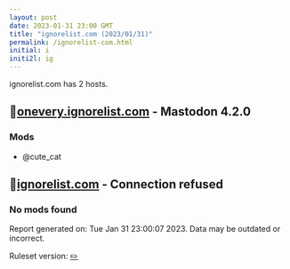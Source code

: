 ```yaml
---
layout: post
date: 2023-01-31 23:00 GMT
title: "ignorelist.com (2023/01/31)"
permalink: /ignorelist-com.html
initial: i
initi2l: ig
---
```


ignorelist.com has 2 hosts.

## 🐘[onevery.ignorelist.com](https://onevery.ignorelist.com) - Mastodon 4.2.0

### Mods
 * @cute_cat

## 🐘[ignorelist.com](https://ignorelist.com) - Connection refused

### No mods found

Report generated on: Tue Jan 31 23:00:07 2023. Data may be outdated or incorrect.

Ruleset version: [✏️](/version-pencil)

